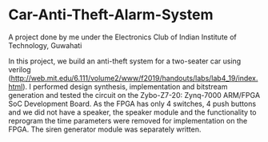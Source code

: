 # Car-Anti-Theft-Alarm-System
A project done by me under the Electronics Club of Indian Institute of Technology, Guwahati

In this project, we build an anti-theft system for a two-seater car using verilog (http://web.mit.edu/6.111/volume2/www/f2019/handouts/labs/lab4_19/index.html).
I performed design synthesis, implementation and bitstream generation and tested the circuit on the Zybo-Z7-20: Zynq-7000 ARM/FPGA SoC Development Board.
As the FPGA has only 4 switches, 4 push buttons and we did not have a speaker, the speaker module and the functionality to reprogram the time parameters were removed for implementation on the FPGA. The siren generator module was separately written.
